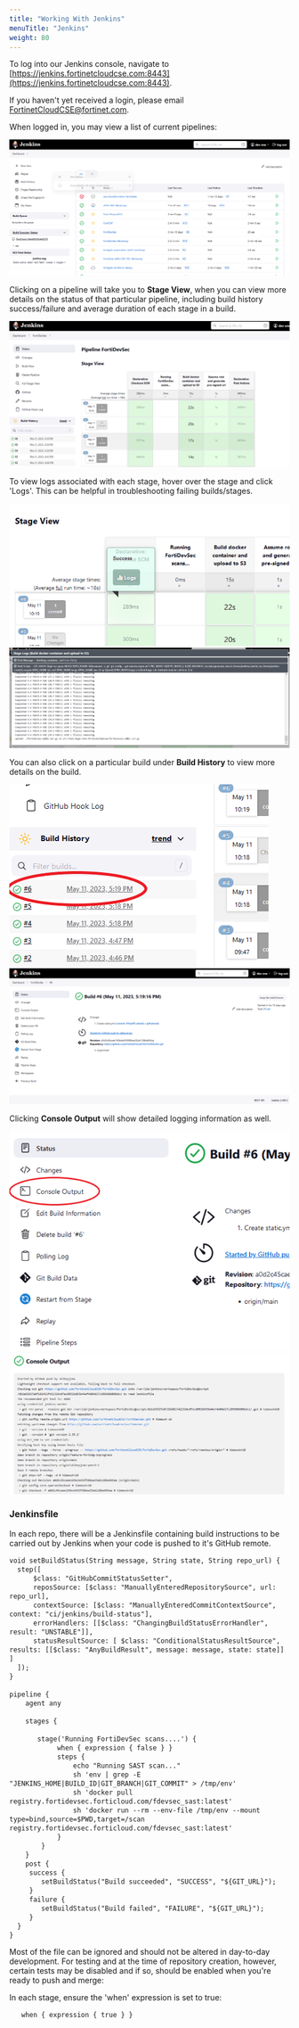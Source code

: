 ```yaml
---
title: "Working With Jenkins"
menuTitle: "Jenkins"
weight: 80
---
```


To log into our Jenkins console, navigate to [https://jenkins.fortinetcloudcse.com:8443](https://jenkins.fortinetcloudcse.com:8443).

If you haven't yet received a login, please email FortinetCloudCSE@fortinet.com.

When logged in, you may view a list of current pipelines:

![jenkins-main](jenkins-main.png)

Clicking on a pipeline will take you to **Stage View**, when you can view more details on the status of that particular pipeline, including build history success/failure and average duration of each stage in a build.

![jenkins-pipeline-view](jenkins-pipeline-view.png)

To view logs associated with each stage, hover over the stage and click 'Logs'. This can be helpful in troubleshooting failing builds/stages.

![jenkins-click-logs](jenkins-click-logs.png)
![jenkins-stage-logs](jenkins-stage-logs.png)

You can also click on a particular build under **Build History** to view more details on the build. 

![jenkins-click-build](jenkins-click-build.png)
![jenkins-build-info](jenkins-build-info.png)

Clicking **Console Output** will show detailed logging information as well.

![jenkins-click-console-output](jenkins-click-console-output.png)
![jenkins-build-logs](jenkins-build-logs.png)

### Jenkinsfile

In each repo, there will be a Jenkinsfile containing build instructions to be carried out by Jenkins when your code is pushed to it's GitHub remote.

```shell
void setBuildStatus(String message, String state, String repo_url) {
  step([
      $class: "GitHubCommitStatusSetter",
      reposSource: [$class: "ManuallyEnteredRepositorySource", url: repo_url],
      contextSource: [$class: "ManuallyEnteredCommitContextSource", context: "ci/jenkins/build-status"],
      errorHandlers: [[$class: "ChangingBuildStatusErrorHandler", result: "UNSTABLE"]],
      statusResultSource: [ $class: "ConditionalStatusResultSource", results: [[$class: "AnyBuildResult", message: message, state: state]] ]
  ]);
}

pipeline {
    agent any

    stages {

       stage('Running FortiDevSec scans....') {
            when { expression { false } }
            steps {
                echo "Running SAST scan..."
                sh 'env | grep -E "JENKINS_HOME|BUILD_ID|GIT_BRANCH|GIT_COMMIT" > /tmp/env'
                sh 'docker pull registry.fortidevsec.forticloud.com/fdevsec_sast:latest'
                sh 'docker run --rm --env-file /tmp/env --mount type=bind,source=$PWD,target=/scan registry.fortidevsec.forticloud.com/fdevsec_sast:latest'
            }
        }
    }
    post {
     success {
        setBuildStatus("Build succeeded", "SUCCESS", "${GIT_URL}");
     }
     failure {
        setBuildStatus("Build failed", "FAILURE", "${GIT_URL}");
     }
  }
}
```

Most of the file can be ignored and should not be altered in day-to-day development. For testing and at the time of repository creation, however, certain tests may be disabled and if so, should be enabled when you're ready to push and merge:

In each stage, ensure the 'when' expression is set to true:

```shell
   when { expression { true } }
```

